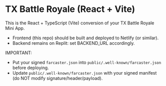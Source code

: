 # TX Battle Royale (React + Vite)

This is the React + TypeScript (Vite) conversion of your TX Battle Royale Mini App.
- Frontend (this repo) should be built and deployed to Netlify (or similar).
- Backend remains on Replit: set BACKEND_URL accordingly.

IMPORTANT:
- Put your signed `farcaster.json` into `public/.well-known/farcaster.json` before deploying.
- Update `public/.well-known/farcaster.json` with your signed manifest (do NOT modify signature/header/payload).
